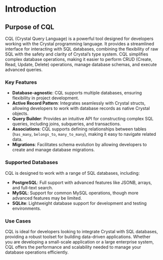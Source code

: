 # Introduction

## Purpose of CQL

CQL (Crystal Query Language) is a powerful tool designed for developers working with the Crystal programming language. It provides a streamlined interface for interacting with SQL databases, combining the flexibility of raw SQL with the safety and clarity of Crystal’s type system. CQL simplifies complex database operations, making it easier to perform CRUD (Create, Read, Update, Delete) operations, manage database schemas, and execute advanced queries.

### Key Features

* **Database-agnostic**: CQL supports multiple databases, ensuring flexibility in project development.
* **Active Record Pattern**: Integrates seamlessly with Crystal structs, allowing developers to work with database records as native Crystal objects.
* **Query Builder**: Provides an intuitive API for constructing complex SQL queries, including joins, subqueries, and transactions.
* **Associations**: CQL supports defining relationships between tables (`has_many`, `belongs_to`, `many_to_many`), making it easy to navigate related data.
* **Migrations**: Facilitates schema evolution by allowing developers to create and manage database migrations.

### Supported Databases

CQL is designed to work with a range of SQL databases, including:

* **PostgreSQL**: Full support with advanced features like JSONB, arrays, and full-text search.
* **MySQL**: Support for common MySQL operations, though more advanced features may be limited.
* **SQLite**: Lightweight database support for development and testing environments.

### Use Cases

CQL is ideal for developers looking to integrate Crystal with SQL databases, providing a robust toolset for building data-driven applications. Whether you are developing a small-scale application or a large enterprise system, CQL offers the performance and scalability needed to manage your database operations efficiently.

